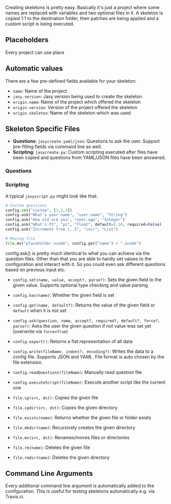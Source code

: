 Creating skeletons is pretty easy. Basically it's just a project where some names are replaced with variables and two optional files in it. A skeleton is copied 1:1 to the destination folder, then patches are being applied and a custom script is being executed.

## Placeholders

Every project can use place

## Automatic values

There are a few pre-defined fields available for your skeleton:

* `name`: Name of the project
* `jasy.version`: Jasy version being used to create the skeleton
* `origin.name`: Name of the project which offered the skeleton
* `origin.version`: Version of the project offered the skeleton
* `origin.skeleton`: Name of the skeleton which was used

## Skeleton Specific Files

* **Questions**: `jasycreate.yaml/json`: Questions to ask the user. Support pre-filling fields via command line as well.
* **Scripting**: `jasycreate.py`: Custom scripting executed after files have been copied and questions from YAML/JSON files have been answered.

### Questions



### Scripting

A typical `jasyscript.py` might look like that:

```python
# Custom questions
config.set("custom", [1,2,3])
config.ask("What's your name", "user.name", "String")
config.ask("How old are you", "user.age", "Integer")
config.ask("What's PI", "pi", "Float", default=3.14, required=False)
config.ask("Increment from 1..3", "incr", "List")

# Moving file
file.mv("placeholder.xcode", config.get("name") + ".xcode")
```

config.ask() is pretty much identical to what you can achieve via the question files. Other than that you are able to hardly set values to the configuration and interact with it. So you could even ask different questions based on previous input etc.

* `config.set(name, value, accept?, parse?)`: Sets the given field to the given value. Supports optional type checking and value parsing.
* `config.has(name)`: Whether the given field is set
* `config.get(name, default?)`: Returns the value of the given field or `default` when it is not set
* `config.ask(question, name, accept?, required?, default?, force?, parse?)`: Asks the user the given question if not value was set yet (overwrite via `force=True`)

* `config.export()`: Returns a flat representation of all data
* `config.write(fileName, indent?, encoding?)`: Writes the data to a config file. Supports JSON and YAML. File format is auto chosen by the file extension.

* `config.readQuestions(fileName)`: Manually read question file 
* `config.executeScript(fileName)`: Execute another script like the current one

* `file.cp(src, dst)`: Copies the given file
* `file.cpdir(src, dst)`: Copies the given directory
* `file.exists(name)`: Returns whether the given file or folder exists
* `file.mkdir(name)`: Recursively creates the given directory
* `file.mv(src, dst)`: Renames/moves files or directories
* `file.rm(name)`: Deletes the given file
* `file.rmdir(name)`: Deletes the given directory

## Command Line Arguments

Every additional command line argument is automatically added to the configuration. This is useful for testing skeletons automatically e.g. via Travis.ci.